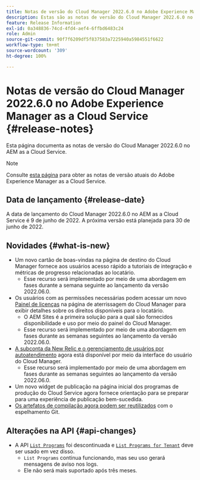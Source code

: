 ```yaml
---
title: Notas de versão do Cloud Manager 2022.6.0 no Adobe Experience Manager as a Cloud Service
description: Estas são as notas de versão do Cloud Manager 2022.6.0 no AEM as a Cloud Service.
feature: Release Information
exl-id: 0a348836-74cd-4fd4-aef4-6ffbd6483c24
role: Admin
source-git-commit: 90f7f6209df5f837583a7225940a5984551f6622
workflow-type: tm+mt
source-wordcount: '309'
ht-degree: 100%

---
```


# Notas de versão do Cloud Manager 2022.6.0 no Adobe Experience Manager as a Cloud Service {#release-notes}

Esta página documenta as notas de versão do Cloud Manager 2022.6.0 no AEM as a Cloud Service.

>[!NOTE]
>
>Consulte [esta página](/help/release-notes/release-notes-cloud/release-notes-current.md) para obter as notas de versão atuais do Adobe Experience Manager as a Cloud Service.

## Data de lançamento {#release-date}

A data de lançamento do Cloud Manager 2022.6.0 no AEM as a Cloud Service é 9 de junho de 2022. A próxima versão está planejada para 30 de junho de 2022.

## Novidades {#what-is-new}

* Um novo cartão de boas-vindas na página de destino do Cloud Manager fornece aos usuários acesso rápido a tutoriais de integração e métricas de progresso relacionadas ao locatário.
   * Esse recurso será implementado por meio de uma abordagem em fases durante a semana seguinte ao lançamento da versão 2022.06.0.
* Os usuários com as permissões necessárias podem acessar um novo [Painel de licenças](/help/implementing/cloud-manager/license-dashboard.md) na página de aterrissagem do Cloud Manager para exibir detalhes sobre os direitos disponíveis para o locatário.
   * O AEM Sites é a primeira solução para a qual são fornecidos disponibilidade e uso por meio do painel do Cloud Manager.
   * Esse recurso será implementado por meio de uma abordagem em fases durante as semanas seguintes ao lançamento da versão 2022.06.0.
* [A subconta da New Relic e o gerenciamento de usuários por autoatendimento](/help/implementing/cloud-manager/user-access-new-relic.md) agora está disponível por meio da interface do usuário do Cloud Manager.
   * Esse recurso será implementado por meio de uma abordagem em fases durante as semanas seguintes ao lançamento da versão 2022.06.0.
* Um novo widget de publicação na página inicial dos programas de produção do Cloud Service agora fornece orientação para se preparar para uma experiência de publicação bem-sucedida.
* [Os artefatos de compilação agora podem ser reutilizados](/help/implementing/cloud-manager/getting-access-to-aem-in-cloud/setting-up-project.md#build-artifact-reuse) com o espelhamento Git.

## Alterações na API {#api-changes}

* A API [`List Programs`](https://developer.adobe.com/experience-cloud/cloud-manager/reference/api/#operation/getPrograms) foi descontinuada e [`List Programs for Tenant`](https://developer.adobe.com/experience-cloud/cloud-manager/reference/api/#operation/getProgramsForTenant) deve ser usado em vez disso.
   * `List Programs` continua funcionando, mas seu uso gerará mensagens de aviso nos logs.
   * Ele não será mais suportado após três meses.

